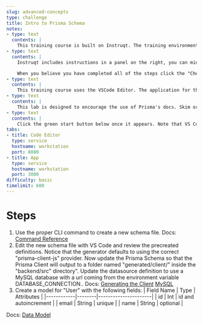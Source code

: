 ```yaml
---
slug: advanced-concepts
type: challenge
title: Intro to Prisma Schema
notes:
- type: text
  contents: |
    This training course is built on Instruqt. The training environment is being built now. Use the left and right buttons to navigate the instruction slides and then click start at that bottom right once the environment has loaded.
- type: text
  contents: |
    Instruqt includes instructions in a panel on the right, you can minimize that panel using the > arrow at the top of the panel. There are two tabs which you can click between, one for VSCode, and the other for interacting with the application once you've reached a lab where it has loaded.

    When you believe you have completed all of the steps click the "Check" button on the instruction panel to check your work. If Instruqt find something not completed correctly, it will provide you with a warning message at the bottom. You can then fix the issue and use the Check button again as many times as necessary.
- type: text
  contents: |
    This training course uses the VSCode Editor. The application for this lab is opened in VSCode. There is a terminal window for running commands built-in to VSCode at the bottom right. The Prisma VSCode plugin is already loaded to provide syntax highlighting in the Prisma Schema.
- type: text
  contents: |
    This lab is designed to encourage the use of Prisma's docs. Skim or search through the docs linked after each step to find the necessary information to solve that step.
- type: text
  contents: |
    Click the green start button below once it appears. Note that VS Code takes a few seconds to load after the rest of the training environment has appeared.
tabs:
- title: Code Editor
  type: service
  hostname: workstation
  port: 8080
- title: App
  type: service
  hostname: workstation
  port: 3000
difficulty: basic
timelimit: 600
---
```

Steps
======
1. Use the proper CLI command to create a new schema file. Docs: [Command Reference](https://www.prisma.io/docs/reference/api-reference/command-reference)
1. Edit the new schema file with VS Code and review the precreated definitions. Notice that the generator defaults to using the correct "prisma-client-js" provider. Now update the Prisma Schema so that the Prisma Client will output to a folder named "generated/client/" inside the "backend/src" directory". Update the datasource definition to use a MySQL database with a url coming from the environment variable DATABASE_CONNECTION.. Docs: [Generating the Client](https://www.prisma.io/docs/concepts/components/prisma-client/working-with-prismaclient/generating-prisma-client) [MySQL](https://www.prisma.io/docs/concepts/database-connectors/mysql)
1. Create a model for "User" with the following fields:
| Field Name | Type   | Attributes           |
|------------|--------|----------------------|
| id         | Int    | id and autoincrement |
| email      | String | unique               |
| name       | String | optional             |

Docs: [Data Model](https://www.prisma.io/docs/concepts/components/prisma-schema/data-model)
